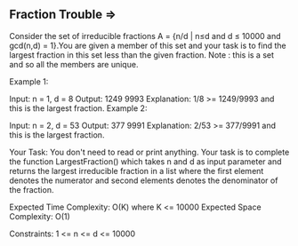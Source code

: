 Fraction Trouble  =>
----------------



Consider the set of irreducible fractions A = {n/d | n≤d and d ≤ 10000 and gcd(n,d) = 1}.You are given a member of this set and your task is to find the largest fraction in this set less than the given fraction.
Note : this is a set and so all the members are unique.

Example 1:

Input: n = 1, d = 8
Output: 1249 9993
Explanation: 1/8 >= 1249/9993 and this 
is the largest fraction. 
Example 2:

Input: n = 2, d = 53
Output: 377 9991
Explanation: 2/53 >= 377/9991 and this is 
the largest fraction.
 

Your Task:
You don't need to read or print anything. Your task is to complete the function LargestFraction() which takes n and d as input parameter and returns the largest irreducible fraction in a list where the first element denotes the numerator and second elements denotes the denominator of the fraction.

Expected Time Complexity: O(K) where K <= 10000
Expected Space Complexity: O(1)

Constraints: 
1 <= n <= d <= 10000

